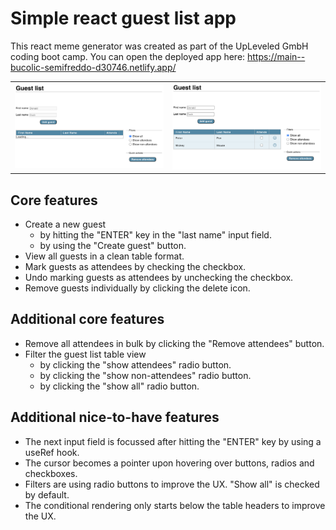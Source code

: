 # Simple react guest list app

This react meme generator was created as part of the UpLeveled GmbH coding boot camp. You can open the deployed app here: https://main--bucolic-semifreddo-d30746.netlify.app/

<table>
  <tr>
    <td><img src='./app-preview-loading.png' width='500'></td>
    <td><img src='./app-preview.png' width='500'></td>
  </tr>
</table>

## Core features

- Create a new guest
  - by hitting the "ENTER" key in the "last name" input field.
  - by using the "Create guest" button.
- View all guests in a clean table format.
- Mark guests as attendees by checking the checkbox.
- Undo marking guests as attendees by unchecking the checkbox.
- Remove guests individually by clicking the delete icon.

## Additional core features

- Remove all attendees in bulk by clicking the "Remove attendees" button.
- Filter the guest list table view
  - by clicking the "show attendees" radio button.
  - by clicking the "show non-attendees" radio button.
  - by clicking the "show all" radio button.

## Additional nice-to-have features

- The next input field is focussed after hitting the "ENTER" key by using a useRef hook.
- The cursor becomes a pointer upon hovering over buttons, radios and checkboxes.
- Filters are using radio buttons to improve the UX. "Show all" is checked by default.
- The conditional rendering only starts below the table headers to improve the UX.
